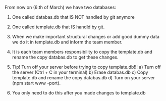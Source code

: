 From now on (6:th of March) we have two databases:
1) One called databas.db that IS NOT handled by git anymore
2) One called template.db that IS handld by git.
3) When we make important structural changes or add good dummy data we do it in template.db
   and inform the team member.
4) It is each team members responsibility to copy the template.db and rename the copy databas.db
   to get these changes.
5) Tip! Turn off your server before trying to copy template.db!!!
   a) Turn off the server (Ctrl + C in your terminal)
   b) Erase databas.db
   c) Copy template.db and rename the copy databas.db
   d) Turn on your server (npm start www -port).

6) You only need to do this after you made changes to template.db
